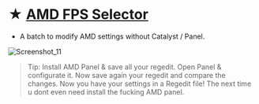 # ★ [AMD FPS Selector](https://github.com/gzmatte/AMD/releases/download/1/AMD-FPS.bat)
- A batch to modify AMD settings without Catalyst / Panel.

![Screenshot_11](https://github.com/gzmatte/AMD/assets/117684932/3ec21222-f5e8-4b1e-af01-1813dcbd541d)


> Tip: Install AMD Panel & save all your regedit.
Open Panel & configurate it.
Now save again your regedit and compare the changes.
Now you have your settings in a Regedit file! The next time u dont even need install the fucking AMD panel.